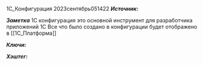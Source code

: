 
1С_Конфигурация
2023сентябрь051422
***Источник:*** 

***Заметка*** 
	1С конфигурация это основной инструмент для разработчика приложений 1С
		Все что было создано в конфигурации будет отображено  в [[1C_Платформа]]
	
***Ключи:*** 

***Хэштег:*** 